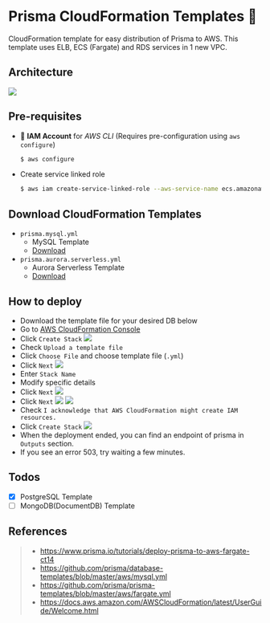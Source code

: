 # Prisma CloudFormation Templates 🔨
CloudFormation template for easy distribution of Prisma to AWS. This template uses ELB, ECS (Fargate) and RDS services in 1 new VPC.

## Architecture
![](./images/architecture.png)

## Pre-requisites
- 🔑 **IAM Account** for *AWS CLI* (Requires pre-configuration using `aws configure`)

  ```bash
  $ aws configure
  ```

- Create service linked role

  ```bash
  $ aws iam create-service-linked-role --aws-service-name ecs.amazonaws.com
  ```

## Download CloudFormation Templates
- `prisma.mysql.yml`
  - MySQL Template
  - [Download](https://raw.githubusercontent.com/tonyfromundefined/prisma-cloudformation/master/prisma.mysql.yml)
- `prisma.aurora.serverless.yml`
  - Aurora Serverless Template
  - [Download](https://raw.githubusercontent.com/tonyfromundefined/prisma-cloudformation/master/prisma.aurora.serverless.ymll)

## How to deploy
- Download the template file for your desired DB below
- Go to [AWS CloudFormation Console](https://ap-northeast-2.console.aws.amazon.com/cloudformation)
- Click `Create Stack`
![](./images/screenshot-1.png)
- Check `Upload a template file`
- Click `Choose File` and choose template file (`.yml`)
- Click `Next`
![](./images/screenshot-2.png)
- Enter `Stack Name`
- Modify specific details
- Click `Next`
![](./images/screenshot-3.png)
- Click `Next`
![](./images/screenshot-4.png)
![](./images/screenshot-5.png)
- Check `I acknowledge that AWS CloudFormation might create IAM resources.`
- Click `Create Stack`
![](./images/screenshot-6.png)
- When the deployment ended, you can find an endpoint of prisma in `Outputs` section.
- If you see an error 503, try waiting a few minutes.

## Todos
- [x] PostgreSQL Template
- [ ] MongoDB(DocumentDB) Template

## References
> - https://www.prisma.io/tutorials/deploy-prisma-to-aws-fargate-ct14
> - https://github.com/prisma/database-templates/blob/master/aws/mysql.yml
> - https://github.com/prisma/prisma-templates/blob/master/aws/fargate.yml
> - https://docs.aws.amazon.com/AWSCloudFormation/latest/UserGuide/Welcome.html